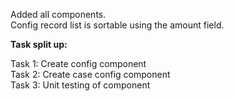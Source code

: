Added all components.<br/>
Config record list is sortable using the amount field.<br/>
 
 <b>Task split up: </b>
 
 Task 1: Create config component<br/>
 Task 2: Create case config component<br/>
 Task 3: Unit testing of component

